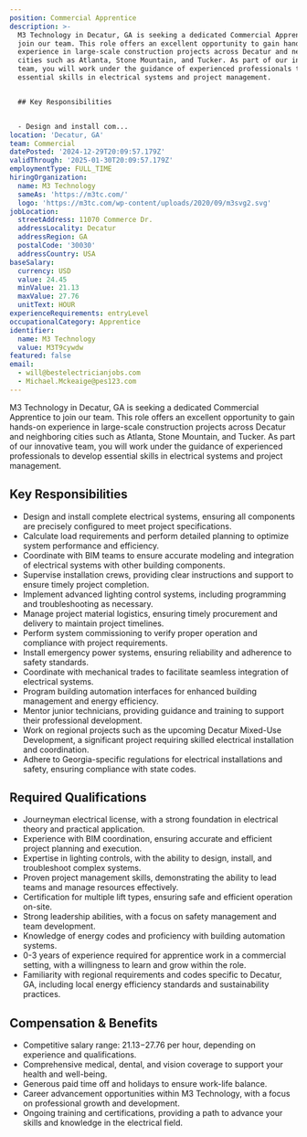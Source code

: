 ```yaml
---
position: Commercial Apprentice
description: >-
  M3 Technology in Decatur, GA is seeking a dedicated Commercial Apprentice to
  join our team. This role offers an excellent opportunity to gain hands-on
  experience in large-scale construction projects across Decatur and neighboring
  cities such as Atlanta, Stone Mountain, and Tucker. As part of our innovative
  team, you will work under the guidance of experienced professionals to develop
  essential skills in electrical systems and project management.


  ## Key Responsibilities


  - Design and install com...
location: 'Decatur, GA'
team: Commercial
datePosted: '2024-12-29T20:09:57.179Z'
validThrough: '2025-01-30T20:09:57.179Z'
employmentType: FULL_TIME
hiringOrganization:
  name: M3 Technology
  sameAs: 'https://m3tc.com/'
  logo: 'https://m3tc.com/wp-content/uploads/2020/09/m3svg2.svg'
jobLocation:
  streetAddress: 11070 Commerce Dr.
  addressLocality: Decatur
  addressRegion: GA
  postalCode: '30030'
  addressCountry: USA
baseSalary:
  currency: USD
  value: 24.45
  minValue: 21.13
  maxValue: 27.76
  unitText: HOUR
experienceRequirements: entryLevel
occupationalCategory: Apprentice
identifier:
  name: M3 Technology
  value: M3T9cywdw
featured: false
email:
  - will@bestelectricianjobs.com
  - Michael.Mckeaige@pes123.com
---
```




M3 Technology in Decatur, GA is seeking a dedicated Commercial Apprentice to join our team. This role offers an excellent opportunity to gain hands-on experience in large-scale construction projects across Decatur and neighboring cities such as Atlanta, Stone Mountain, and Tucker. As part of our innovative team, you will work under the guidance of experienced professionals to develop essential skills in electrical systems and project management.

## Key Responsibilities

- Design and install complete electrical systems, ensuring all components are precisely configured to meet project specifications.
- Calculate load requirements and perform detailed planning to optimize system performance and efficiency.
- Coordinate with BIM teams to ensure accurate modeling and integration of electrical systems with other building components.
- Supervise installation crews, providing clear instructions and support to ensure timely project completion.
- Implement advanced lighting control systems, including programming and troubleshooting as necessary.
- Manage project material logistics, ensuring timely procurement and delivery to maintain project timelines.
- Perform system commissioning to verify proper operation and compliance with project requirements.
- Install emergency power systems, ensuring reliability and adherence to safety standards.
- Coordinate with mechanical trades to facilitate seamless integration of electrical systems.
- Program building automation interfaces for enhanced building management and energy efficiency.
- Mentor junior technicians, providing guidance and training to support their professional development.
- Work on regional projects such as the upcoming Decatur Mixed-Use Development, a significant project requiring skilled electrical installation and coordination.
- Adhere to Georgia-specific regulations for electrical installations and safety, ensuring compliance with state codes.

## Required Qualifications

- Journeyman electrical license, with a strong foundation in electrical theory and practical application.
- Experience with BIM coordination, ensuring accurate and efficient project planning and execution.
- Expertise in lighting controls, with the ability to design, install, and troubleshoot complex systems.
- Proven project management skills, demonstrating the ability to lead teams and manage resources effectively.
- Certification for multiple lift types, ensuring safe and efficient operation on-site.
- Strong leadership abilities, with a focus on safety management and team development.
- Knowledge of energy codes and proficiency with building automation systems.
- 0-3 years of experience required for apprentice work in a commercial setting, with a willingness to learn and grow within the role.
- Familiarity with regional requirements and codes specific to Decatur, GA, including local energy efficiency standards and sustainability practices.

## Compensation & Benefits

- Competitive salary range: $21.13-$27.76 per hour, depending on experience and qualifications.
- Comprehensive medical, dental, and vision coverage to support your health and well-being.
- Generous paid time off and holidays to ensure work-life balance.
- Career advancement opportunities within M3 Technology, with a focus on professional growth and development.
- Ongoing training and certifications, providing a path to advance your skills and knowledge in the electrical field.